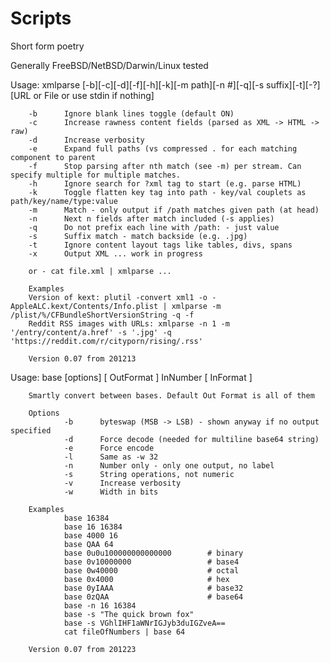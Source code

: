 # Scripts
Short form poetry

Generally FreeBSD/NetBSD/Darwin/Linux tested


Usage: xmlparse [-b][-c][-d][-f][-h][-k][-m path][-n #][-q][-s suffix][-t][-?] [URL or File or use stdin if nothing]

        -b      Ignore blank lines toggle (default ON)
        -c      Increase rawness content fields (parsed as XML -> HTML -> raw)
        -d      Increase verbosity
        -e      Expand full paths (vs compressed . for each matching component to parent
        -f      Stop parsing after nth match (see -m) per stream. Can specify multiple for multiple matches.
        -h      Ignore search for ?xml tag to start (e.g. parse HTML)
        -k      Toggle flatten key tag into path - key/val couplets as path/key/name/type:value
        -m      Match - only output if /path matches given path (at head)
        -n      Next n fields after match included (-s applies)
        -q      Do not prefix each line with /path: - just value
        -s      Suffix match - match backside (e.g. .jpg)
        -t      Ignore content layout tags like tables, divs, spans
        -x      Output XML ... work in progress

        or - cat file.xml | xmlparse ...

        Examples
        Version of kext: plutil -convert xml1 -o - AppleALC.kext/Contents/Info.plist | xmlparse -m /plist/%/CFBundleShortVersionString -q -f
        Reddit RSS images with URLs: xmlparse -n 1 -m '/entry/content/a.href' -s '.jpg' -q 'https://reddit.com/r/cityporn/rising/.rss'

        Version 0.07 from 201213


Usage: base [options] [ OutFormat ] InNumber [ InFormat ]

        Smartly convert between bases. Default Out Format is all of them

        Options
                -b      byteswap (MSB -> LSB) - shown anyway if no output specified
                -d      Force decode (needed for multiline base64 string)
                -e      Force encode
                -l      Same as -w 32
                -n      Number only - only one output, no label
                -s      String operations, not numeric
                -v      Increase verbosity
                -w      Width in bits

        Examples
                base 16384
                base 16 16384
                base 4000 16
                base QAA 64
                base 0u0u100000000000000        # binary
                base 0v10000000                 # base4
                base 0w40000                    # octal
                base 0x4000                     # hex
                base 0yIAAA                     # base32
                base 0zQAA                      # base64
                base -n 16 16384
                base -s "The quick brown fox"
                base -s VGhlIHF1aWNrIGJyb3duIGZveA==
                cat fileOfNumbers | base 64

        Version 0.07 from 201223
